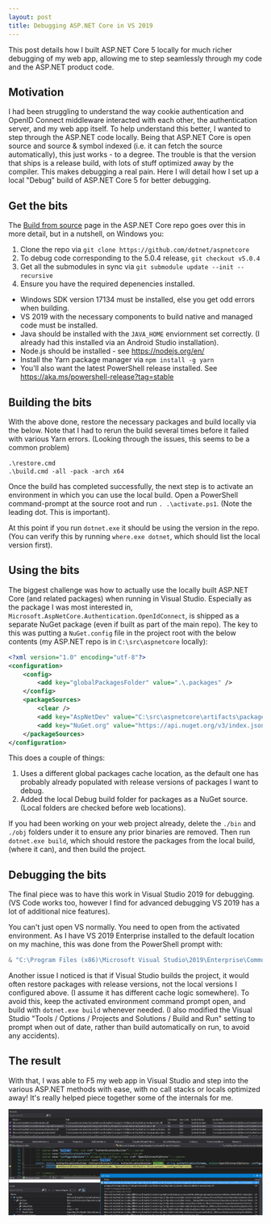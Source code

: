 ```yaml
---
layout: post
title: Debugging ASP.NET Core in VS 2019
---
```


This post details how I built ASP.NET Core 5 locally for much richer debugging of my web app, allowing me
to step seamlessly through my code and the ASP.NET product code.

## Motivation

I had been struggling to understand the way cookie authentication and OpenID Connect middleware interacted
with each other, the authentication server, and my web app itself. To help understand this better, I
wanted to step through the ASP.NET code locally. Being that ASP.NET Core is open source and source &
symbol indexed (i.e. it can fetch the source automatically), this just works - to a degree. The trouble
is that the version that ships is a release build, with lots of stuff optimized away by the compiler.
This makes debugging a real pain. Here I will detail how I set up a local "Debug" build of ASP.NET
Core 5 for better debugging.

## Get the bits

The [Build from source](https://github.com/dotnet/aspnetcore/blob/main/docs/BuildFromSource.md) page in
the ASP.NET Core repo goes over this in more detail, but in a nutshell, on Windows you:

1. Clone the repo via `git clone https://github.com/dotnet/aspnetcore`
2. To debug code corresponding to the 5.0.4 release, `git checkout v5.0.4`
3. Get all the submodules in sync via `git submodule update --init --recursive`
4. Ensure you have the required depenencies installed.
  - Windows SDK version 17134 must be installed, else you get odd errors when building.
  - VS 2019 with the necessary components to build native and managed code must be installed.
  - Java should be installed with the `JAVA_HOME` enviornment set correctly. (I already had this installed
    via an Android Studio installation).
  - Node.js should be installed - see <https://nodejs.org/en/>
  - Install the Yarn package manager via `npm install -g yarn`
  - You'll also want the latest PowerShell release installed. See <https://aka.ms/powershell-release?tag=stable>

## Building the bits

With the above done, restore the necessary packages and build locally via the below. Note that I had
to rerun the build several times before it failed with various Yarn errors. (Looking through the issues,
this seems to be a common problem)

```
.\restore.cmd
.\build.cmd -all -pack -arch x64
```

Once the build has completed successfully, the next step is to activate an environment in which you can
use the local build. Open a PowerShell command-prompt at the source root and run `. .\activate.ps1`. (Note
the leading dot. This is important).

At this point if you run `dotnet.exe` it should be using the version in the repo. (You can verify this by
running `where.exe dotnet`, which should list the local version first).

## Using the bits

The biggest challenge was how to actually use the locally built ASP.NET Core (and related packages)
when running in Visual Studio. Especially as the package I was most interested in, `Microsoft.AspNetCore.Authentication.OpenIdConnect`,
is shipped as a separate NuGet package (even if built as part of the main repo). The key to this was putting
a `NuGet.config` file in the project root with the below contents (my ASP.NET repo is in `C:\src\aspnetcore` locally):

```xml
<?xml version="1.0" encoding="utf-8"?>
<configuration>
    <config>
	    <add key="globalPackagesFolder" value=".\.packages" />
	</config>
    <packageSources>
        <clear />
        <add key="AspNetDev" value="C:\src\aspnetcore\artifacts\packages\Debug\Shipping" />
        <add key="NuGet.org" value="https://api.nuget.org/v3/index.json" />
    </packageSources>
</configuration>
```

This does a couple of things:

1. Uses a different global packages cache location, as the default one has probably already populated
   with release versions of packages I want to debug.
2. Added the local Debug build folder for packages as a NuGet source. (Local folders are checked before
   web locations).

If you had been working on your web project already, delete the `./bin` and `./obj` folders under it
to ensure any prior binaries are removed. Then run `dotnet.exe build`, which should restore the packages
from the local build, (where it can), and then build the project.

## Debugging the bits

The final piece was to have this work in Visual Studio 2019 for debugging. (VS Code works too, however
I find for advanced debugging VS 2019 has a lot of additional nice features).

You can't just open VS normally. You need to open from the activated environment. As I have VS 2019 Enterprise
installed to the default location on my machine, this was done from the PowerShell prompt with:

```powershell
& "C:\Program Files (x86)\Microsoft Visual Studio\2019\Enterprise\Common7\IDE\devenv.exe"
```

Another issue I noticed is that if Visual Studio builds the project, it would often restore packages
with release versions, not the local versions I configured above. (I assume it has different cache logic
somewhere). To avoid this, keep the activated environment command prompt open, and build with
`dotnet.exe build` whenever needed. (I also modified the Visual Studio "Tools / Options / Projects
and Solutions / Build and Run" setting to prompt when out of date, rather than build automatically on
run, to avoid any accidents).

## The result

With that, I was able to F5 my web app in Visual Studio and step into the various ASP.NET methods with
ease, with no call stacks or locals optimized away! It's really helped piece together some of the internals
for me.

<img src="/assets/images/vs2019-aspnet.png"/>
